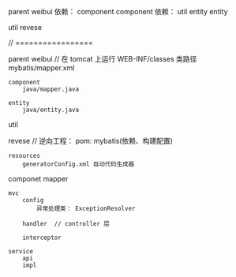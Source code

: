 parent
    weibui
        依赖： component
    component
        依赖： util entity
    entity

util
revese

// =================

parent
    weibui  // 在 tomcat 上运行
        WEB-INF/classes  类路径
            mybatis/mapper.xml
       
    component
        java/mapper.java
        
    entity
        java/entity.java


util

revese
    // 逆向工程：
    pom: 
        mybatis(依赖、构建配置)

    resources
        generatorConfig.xml 自动代码生成器        

componet
    mapper

    mvc
        config
            异常处理类： ExceptionResolver

        handler  // controller 层

        interceptor

    service
        api
        impl


